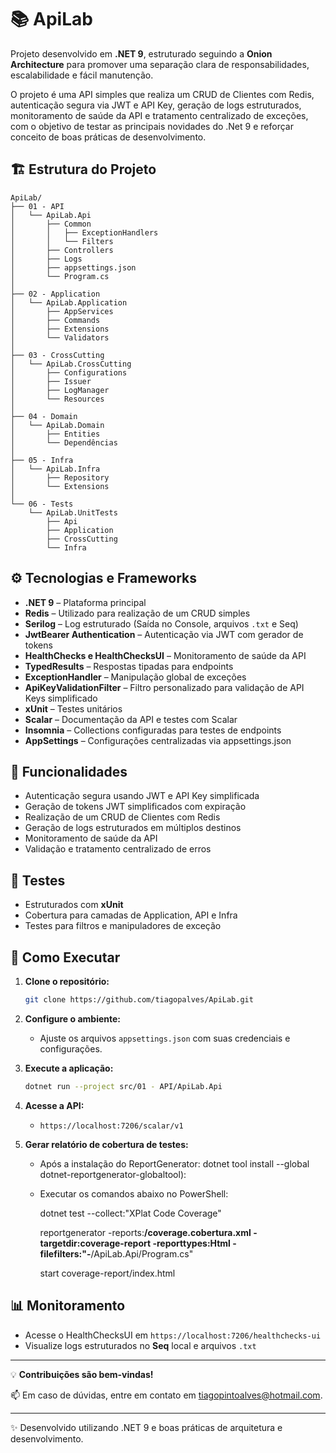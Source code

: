 # 📚 ApiLab

Projeto desenvolvido em **.NET 9**, estruturado seguindo a **Onion Architecture** para promover uma separação clara de responsabilidades, escalabilidade e fácil manutenção.

O projeto é uma API simples que realiza um CRUD de Clientes com Redis, autenticação segura via JWT e API Key, geração de logs estruturados, monitoramento de saúde da API e tratamento centralizado de exceções, com o objetivo de testar as principais novidades do .Net 9 e reforçar conceito de boas práticas de desenvolvimento.

## 🏗️ Estrutura do Projeto

```
ApiLab/
├── 01 - API
│   └── ApiLab.Api
│       ├── Common
│       │   ├── ExceptionHandlers
│       │   └── Filters
│       ├── Controllers
│       ├── Logs
│       ├── appsettings.json
│       └── Program.cs
│
├── 02 - Application
│   └── ApiLab.Application
│       ├── AppServices
│       ├── Commands
│       ├── Extensions
│       └── Validators
│
├── 03 - CrossCutting
│   └── ApiLab.CrossCutting
│       ├── Configurations
│       ├── Issuer
│       ├── LogManager
│       └── Resources
│
├── 04 - Domain
│   └── ApiLab.Domain
│       ├── Entities
│       └── Dependências
│
├── 05 - Infra
│   └── ApiLab.Infra
│       ├── Repository
│       └── Extensions
│
└── 06 - Tests
    └── ApiLab.UnitTests
        ├── Api
        ├── Application
        ├── CrossCutting
        └── Infra
```

## ⚙️ Tecnologias e Frameworks

- **.NET 9** – Plataforma principal
- **Redis** – Utilizado para realização de um CRUD simples
- **Serilog** – Log estruturado (Saída no Console, arquivos `.txt` e Seq)
- **JwtBearer Authentication** – Autenticação via JWT com gerador de tokens
- **HealthChecks e HealthChecksUI** – Monitoramento de saúde da API
- **TypedResults** – Respostas tipadas para endpoints
- **ExceptionHandler** – Manipulação global de exceções
- **ApiKeyValidationFilter** – Filtro personalizado para validação de API Keys simplificado
- **xUnit** – Testes unitários
- **Scalar** – Documentação da API e testes com Scalar
- **Insomnia** – Collections configuradas para testes de endpoints
- **AppSettings** – Configurações centralizadas via appsettings.json

## 📝 Funcionalidades

- Autenticação segura usando JWT e API Key simplificada
- Geração de tokens JWT simplificados com expiração
- Realização de um CRUD de Clientes com Redis
- Geração de logs estruturados em múltiplos destinos
- Monitoramento de saúde da API
- Validação e tratamento centralizado de erros

## 🧪 Testes

- Estruturados com **xUnit**
- Cobertura para camadas de Application, API e Infra
- Testes para filtros e manipuladores de exceção

## 🚀 Como Executar

1. **Clone o repositório:**
   ```bash
   git clone https://github.com/tiagopalves/ApiLab.git
   ```

2. **Configure o ambiente:**
   - Ajuste os arquivos `appsettings.json` com suas credenciais e configurações.

3. **Execute a aplicação:**
   ```bash
   dotnet run --project src/01 - API/ApiLab.Api
   ```

4. **Acesse a API:**
   - `https://localhost:7206/scalar/v1`

5. **Gerar relatório de cobertura de testes:**

    - Após a instalação do ReportGenerator: dotnet tool install --global dotnet-reportgenerator-globaltool):

    - Executar os comandos abaixo no PowerShell:

      dotnet test --collect:"XPlat Code Coverage"

      reportgenerator -reports:**/coverage.cobertura.xml -targetdir:coverage-report -reporttypes:Html -filefilters:"-**/ApiLab.Api/Program.cs"

      start coverage-report/index.html

## 📊 Monitoramento

- Acesse o HealthChecksUI em `https://localhost:7206/healthchecks-ui`
- Visualize logs estruturados no **Seq** local e arquivos `.txt`

---

💡 **Contribuições são bem-vindas!**

📫 Em caso de dúvidas, entre em contato em [tiagopintoalves@hotmail.com](mailto:tiagopintoalves@hotmail.com).

---

✨ Desenvolvido utilizando .NET 9 e boas práticas de arquitetura e desenvolvimento.

